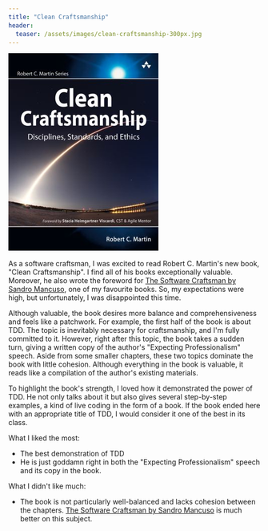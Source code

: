 ```yaml
---
title: "Clean Craftsmanship"
header:
  teaser: /assets/images/clean-craftsmanship-300px.jpg
---
```


![](/assets/images/clean-craftsmanship-300px.jpg)

As a software craftsman, I was excited to read Robert C. Martin's new book, "Clean Craftsmanship". I find all of his books exceptionally valuable. Moreover, he also wrote the foreword for [The Software Craftsman by Sandro Mancuso](/books/the-software_craftsman), one of my favourite books. So, my expectations were high, but unfortunately, I was disappointed this time.

Although valuable, the book desires more balance and comprehensiveness and feels like a patchwork. For example, the first half of the book is about TDD. The topic is inevitably necessary for craftsmanship, and I'm fully committed to it. However, right after this topic, the book takes a sudden turn, giving a written copy of the author's "Expecting Professionalism" speech. Aside from some smaller chapters, these two topics dominate the book with little cohesion. Although everything in the book is valuable, it reads like a compilation of the author's existing materials.

To highlight the book's strength, I loved how it demonstrated the power of TDD. He not only talks about it but also gives several step-by-step examples, a kind of live coding in the form of a book. If the book ended here with an appropriate title of TDD, I would consider it one of the best in its class.

What I liked the most:
- The best demonstration of TDD
- He is just goddamn right in both the "Expecting Professionalism" speech and its copy in the book.

What I didn't like much:
- The book is not particularly well-balanced and lacks cohesion between the chapters. [The Software Craftsman by Sandro Mancuso](/books/the-software_craftsman) is much better on this subject.

